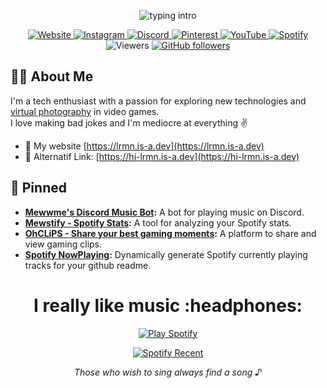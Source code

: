 <p align="center">
  <img src="https://readme-typing-svg.herokuapp.com?color=00f982&center=true&vCenter=true&lines=Hello+everyone!!!;My+name's+L+RMN.;So+if+you're+looking+for+someone;who+is+mediocre+at+everything+and;has+a+knack+for+making+bad+jokes,;I'm+your+guy!" alt="typing intro">
</p>

<p align="center">
  <a href="https://hi-lrmn.is-a.dev">
    <img src="https://img.shields.io/badge/Website-Visit%20Now-blue?style=flat&logo=About.me&logoColor=white" alt="Website">
  </a>
  <a href="https://instagram.com/romanroman.nya">
    <img src="https://img.shields.io/badge/Instagram-%23E4405F.svg?logo=Instagram&logoColor=white" alt="Instagram">
  </a>
  <a href="https://discord.gg/6EXgrmtkPX">
    <img src="https://img.shields.io/badge/Discord-%237289DA.svg?logo=discord&logoColor=white" alt="Discord">
  </a>
  <a href="https://id.pinterest.com/romanromannya/">
    <img src="https://img.shields.io/badge/Pinterest-E60023.svg?logo=Pinterest&logoColor=white" alt="Pinterest">
  </a>
  <a href="https://www.youtube.com/@LRMN_vp/videos">
    <img src="https://img.shields.io/badge/YouTube-red.svg?logo=YouTube&logoColor=white" alt="YouTube">
  </a>
  <a href="https://open.spotify.com/user/31urnjrljaimmmf52sealktmdz3i/">
    <img src="https://img.shields.io/badge/Spotify-green.svg?logo=Spotify&logoColor=white" alt="Spotify">
  </a>
  <img src="https://visitor-badge.laobi.icu/badge?page_id=lrmn7.lrmn7&" alt="Viewers">
  <a href="https://github.com/lrmn7">
    <img src="https://img.shields.io/github/followers/lrmn7?label=Follow&style=social" alt="GitHub followers">
  </a>
</p>

## 🧑‍💻 About Me
I'm a tech enthusiast with a passion for exploring new technologies and [virtual photography][virtualphotography] in video games.
<br>
I love making bad jokes and I'm mediocre at everything ✌️

- 🚀 My website  [https://lrmn.is-a.dev](https://lrmn.is-a.dev)
- 💬 Alternatif Link: [https://hi-lrmn.is-a.dev](https://hi-lrmn.is-a.dev)

## 📍 Pinned
- **[Mewwme's Discord Music Bot](https://meww.me):** A bot for playing music on Discord.
- **[Mewstify - Spotify Stats](https://mewstify.vercel.app):** A tool for analyzing your Spotify stats.
- **[OhCLiPS - Share your best gaming moments](https://ohclips.vercel.app/):** A platform to share and view gaming clips.
- **[Spotify NowPlaying](https://github.com/lrmn7/lrmn7/):** Dynamically generate Spotify currently playing tracks for your github readme.


<div style="text-align: center;">

<h1>
  I really like music :headphones:
</h1>

[![Play Spotify](https://lrmn7.vercel.app/api)](https://open.spotify.com/user/31urnjrljaimmmf52sealktmdz3i)

<a href="https://open.spotify.com/user/31urnjrljaimmmf52sealktmdz3i" target="_blank">
<p><img align="center" src="https://spotify-recently-played-readme.vercel.app/api?user=31urnjrljaimmmf52sealktmdz3i" alt="Spotify Recent" /></p></a>

*Those who wish to sing always find a song ♪*

</div>


[virtualphotography]: https://vp.lrmn.fun

